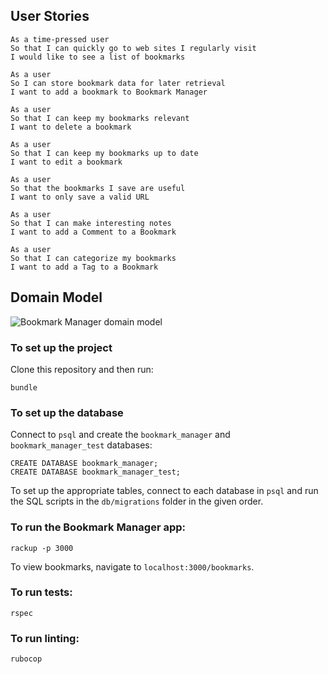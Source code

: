 
## User Stories
```
As a time-pressed user
So that I can quickly go to web sites I regularly visit
I would like to see a list of bookmarks
```
```
As a user
So I can store bookmark data for later retrieval
I want to add a bookmark to Bookmark Manager
```
```
As a user
So that I can keep my bookmarks relevant
I want to delete a bookmark
```
```
As a user
So that I can keep my bookmarks up to date
I want to edit a bookmark
```
```
As a user
So that the bookmarks I save are useful
I want to only save a valid URL
```
```
As a user
So that I can make interesting notes
I want to add a Comment to a Bookmark
```
```
As a user
So that I can categorize my bookmarks
I want to add a Tag to a Bookmark
```

## Domain Model 

![Bookmark Manager domain model](./public/images/DModelBookmarks.png)

### To set up the project
Clone this repository and then run:
```
bundle
```

### To set up the database
Connect to `psql` and create the `bookmark_manager` and `bookmark_manager_test` databases:
```
CREATE DATABASE bookmark_manager;
CREATE DATABASE bookmark_manager_test;
```
To set up the appropriate tables, connect to each database in `psql` and run the SQL scripts in the `db/migrations` folder in the given order.

### To run the Bookmark Manager app:
```
rackup -p 3000
```
To view bookmarks, navigate to `localhost:3000/bookmarks`.
### To run tests:
```
rspec
```
### To run linting:
```
rubocop
```



